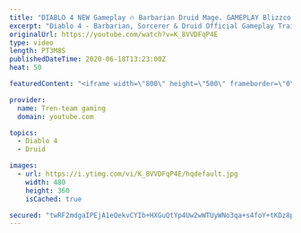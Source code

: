 ```yaml
---
title: "DIABLO 4 NEW Gameplay 🔥 Barbarian Druid Mage. GAMEPLAY Blizzcon 2019"
excerpt: "Diablo 4 - Barbarian, Sorcerer & Druid Official Gameplay Trailer | Blizzcon 2019 Watch the first gameplay reveal of Diablo 4's three confirmed classes: The ..."
originalUrl: https://youtube.com/watch?v=K_8VVDFqP4E
type: video
length: PT3M8S
publishedDateTime: 2020-06-18T13:23:00Z
heat: 50

featuredContent: "<iframe width=\"800\" height=\"500\" frameborder=\"0\" src=\"https://www.youtube.com/embed/K_8VVDFqP4E\" allow=\"accelerometer; autoplay; encrypted-media; gyroscope; picture-in-picture\" allowfullscreen></iframe>"

provider:
  name: Tren-team gaming
  domain: youtube.com

topics:
  - Diablo 4
  - Druid

images:
  - url: https://i.ytimg.com/vi/K_8VVDFqP4E/hqdefault.jpg
    width: 480
    height: 360
    isCached: true

secured: "twRF2mdgaIPEjA1eQekvCYIb+HXGuQtYp4Uw2wWTUyWNo3qa+s4foY+tKDz8pJuOSIYa+e905izJoo6HLNimmGEvzBGH5uEr6q1VE4ZjAVxhrCG6ZDNk9SC+BCCiZT9lafB6dnWzr627xJrhHchm3Y2Jvgcipgon7ctcrF/+rnGKnGfCA2eE/dy+2nMjRr/dzjh8JakuQ9HGNStOpkm7GH2m7nJpbfLDq9BnZEfPYtGcYxyRcGktnfTe5LrQ/MEnUi7WsyO+VZspNH3017eqbZgeVG+VRfVh8+tRcygGcWlL21/BXN7jzjMX4jPeOUPTO0vzY2HqCYrkJS1TPIkqzM6EwWColL0J5rh8sbLkwMypkjp5FPcjiu9QHGLtt1hprnBeEWhamxlAfKlgfpj4Ng==;ULwEtc6C7+Yyo7gYf8ping=="
---
```


